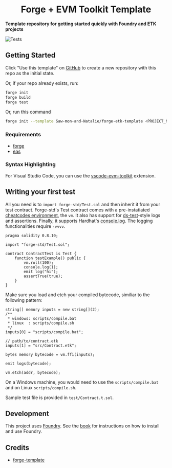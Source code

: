 # <h1 align="center"> Forge + EVM Toolkit Template </h1>

**Template repository for getting started quickly with Foundry and ETK projects**

![Tests](https://github.com/abrandec/forge-etk-template/actions/workflows/test.yml/badge.svg)

## Getting Started

Click "Use this template" on [GitHub](https://github.com/Saw-mon-and-Natalie/forge-etk-template) to create a new repository with this repo as the initial state.

Or, if your repo already exists, run:
```sh
forge init
forge build
forge test
```

Or, run this command
```sh
forge init --template Saw-mon-and-Natalie/forge-etk-template <PROJECT_NAME>
```

### Requirements

- [forge](https://github.com/foundry-rs/foundry)
- [eas](https://github.com/quilt/etk)

### Syntax Highlighting

For Visual Studio Code, you can use the [vscode-evm-toolkit](https://marketplace.visualstudio.com/items?itemName=Saw-mon-and-Natalie.vscode-evm-toolkit) extension.

## Writing your first test

All you need is to `import forge-std/Test.sol` and then inherit it from your test contract. Forge-std's Test contract comes with a pre-instatiated [cheatcodes environment](https://book.getfoundry.sh/cheatcodes/), the `vm`. It also has support for [ds-test](https://book.getfoundry.sh/reference/ds-test.html)-style logs and assertions. Finally, it supports Hardhat's [console.log](https://github.com/brockelmore/forge-std/blob/master/src/console.sol). The logging functionalities require `-vvvv`.

```solidity
pragma solidity 0.8.10;

import "forge-std/Test.sol";

contract ContractTest is Test {
    function testExample() public {
        vm.roll(100);
        console.log(1);
        emit log("hi");
        assertTrue(true);
    }
}
```

Make sure you load and etch your compiled bytecode, similiar to the following pattern:

```solidity
string[] memory inputs = new string[](2);
/**
 * windows: scripts/compile.bat
 * linux  : scripts/compile.sh
 */
inputs[0] = "scripts/compile.bat";

// path/to/contract.etk
inputs[1] = "src/Contract.etk";

bytes memory bytecode = vm.ffi(inputs);

emit logs(bytecode);

vm.etch(addr, bytecode);
```

On a Windows machine, you would need to use the `scripts/compile.bat` and on Linux `scripts/compile.sh`.

Sample test file is provided in `test/Contract.t.sol`.

## Development

This project uses [Foundry](https://getfoundry.sh). See the [book](https://book.getfoundry.sh/getting-started/installation.html) for instructions on how to install and use Foundry.

## Credits

- [forge-template](https://github.com/foundry-rs/forge-template)
